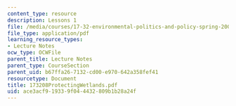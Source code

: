 ```yaml
---
content_type: resource
description: Lessons 1
file: /media/courses/17-32-environmental-politics-and-policy-spring-2003/ace3acf919339f044432809b1b28a24f_173208ProtectingWetlands.pdf
file_type: application/pdf
learning_resource_types:
- Lecture Notes
ocw_type: OCWFile
parent_title: Lecture Notes
parent_type: CourseSection
parent_uid: b67ffa26-7132-cd00-e970-642a358fef41
resourcetype: Document
title: 173208ProtectingWetlands.pdf
uid: ace3acf9-1933-9f04-4432-809b1b28a24f
---
```

